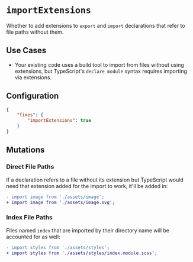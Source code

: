 # `importExtensions`

Whether to add extensions to `export` and `import` declarations that refer to file paths without them.

## Use Cases

* Your existing code uses a build tool to import from files without using extensions, but TypeScript's `declare module` syntax requires importing via extensions.

## Configuration

```json
{
    "fixes": {
        "importExtensions": true
    }
}
```

## Mutations

### Direct File Paths

If a declaration refers to a file without its extension but TypeScript would need that extension added for the import to work, it'll be added in:

```diff
- import image from './assets/image';
+ import image from './assets/image.svg';
```

### Index File Paths

Files named `index` that are imported by their directory name will be accounted for as well:

```diff
- import styles from './assets/styles';
+ import styles from './assets/styles/index.module.scss';
```
